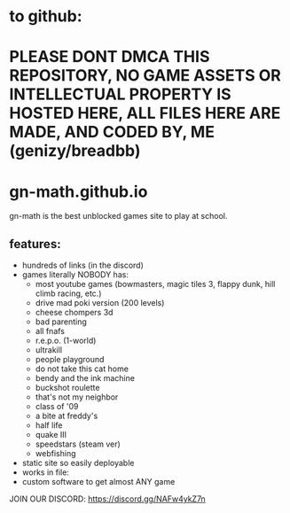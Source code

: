 # to github:
# PLEASE DONT DMCA THIS REPOSITORY, NO GAME ASSETS OR INTELLECTUAL PROPERTY IS HOSTED HERE, ALL FILES HERE ARE MADE, AND CODED BY, ME (genizy/breadbb)

# gn-math.github.io
gn-math is the best unblocked games site to play at school.
## features:
- hundreds of links (in the discord)
- games literally NOBODY has:
  - most youtube games (bowmasters, magic tiles 3, flappy dunk, hill climb racing, etc.)
  - drive mad poki version (200 levels)
  - cheese chompers 3d
  - bad parenting
  - all fnafs
  - r.e.p.o. (1-world)
  - ultrakill
  - people playground
  - do not take this cat home
  - bendy and the ink machine
  - buckshot roulette
  - that's not my neighbor
  - class of '09
  - a bite at freddy's
  - half life
  - quake III
  - speedstars (steam ver)
  - webfishing
- static site so easily deployable
- works in file:
- custom software to get almost ANY game

JOIN OUR DISCORD: https://discord.gg/NAFw4ykZ7n

